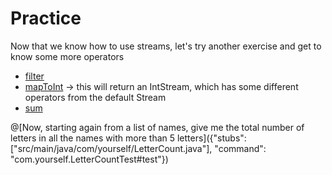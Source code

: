 # Practice
Now that we know how to use streams, let's try another exercise and get to know some more operators
 * [filter](https://docs.oracle.com/javase/8/docs/api/java/util/stream/Stream.html#filter-java.util.function.Predicate-)
 * [mapToInt](https://docs.oracle.com/javase/8/docs/api/java/util/stream/Stream.html#mapToInt-java.util.function.ToIntFunction-) → this will return an IntStream, which has some different operators from the default Stream
 * [sum](https://docs.oracle.com/javase/8/docs/api/java/util/stream/IntStream.html#sum--)

@[Now, starting again from a list of names, give me the total number of letters in all the names with more than 5 letters]({"stubs": ["src/main/java/com/yourself/LetterCount.java"], "command": "com.yourself.LetterCountTest#test"})